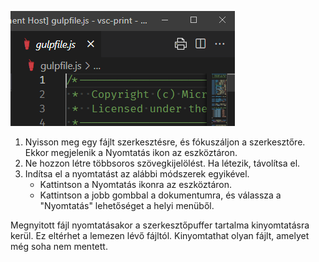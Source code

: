 ![Illusztráció: ikon jelenik meg az aktív szerkesztőhöz](./print-icon-appears-for-active-editor.png)

1. Nyisson meg egy fájlt szerkesztésre, és fókuszáljon a szerkesztőre. Ekkor megjelenik a Nyomtatás ikon az eszköztáron.
2. Ne hozzon létre többsoros szövegkijelölést. Ha létezik, távolítsa el. 
3. Indítsa el a nyomtatást az alábbi módszerek egyikével.
	- Kattintson a Nyomtatás ikonra az eszköztáron.
	- Kattintson a jobb gombbal a dokumentumra, és válassza a "Nyomtatás" lehetőséget a helyi menüből.

Megnyitott fájl nyomtatásakor a szerkesztőpuffer tartalma kinyomtatásra kerül. Ez eltérhet a lemezen lévő fájltól. Kinyomtathat olyan fájlt, amelyet még soha nem mentett.